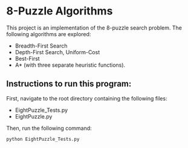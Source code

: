 # 8-Puzzle Algorithms
This project is an implementation of the 8-puzzle search problem. 
The following algorithms are explored: 
* Breadth-First Search
* Depth-First Search, Uniform-Cost
* Best-First
* A* (with three separate heuristic functions).

## Instructions to run this program:
First, navigate to the root directory containing the following files:
* EightPuzzle_Tests.py
* EightPuzzle.py

Then, run the following command:

```
python EightPuzzle_Tests.py
```
